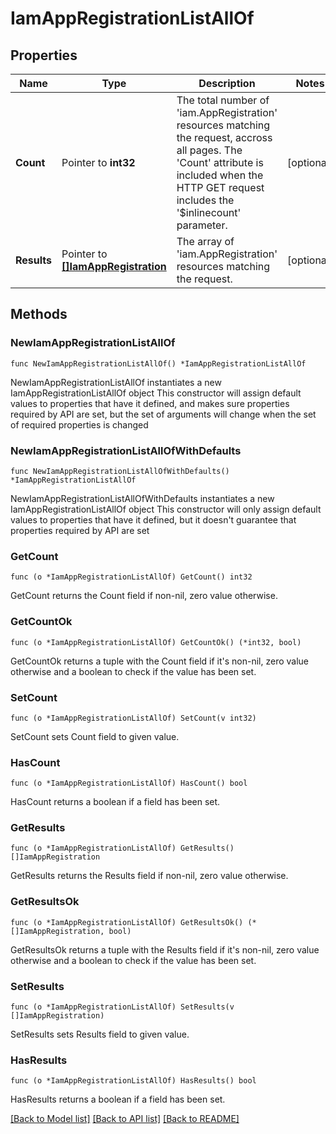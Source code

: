 # IamAppRegistrationListAllOf

## Properties

Name | Type | Description | Notes
------------ | ------------- | ------------- | -------------
**Count** | Pointer to **int32** | The total number of &#39;iam.AppRegistration&#39; resources matching the request, accross all pages. The &#39;Count&#39; attribute is included when the HTTP GET request includes the &#39;$inlinecount&#39; parameter. | [optional] 
**Results** | Pointer to [**[]IamAppRegistration**](iam.AppRegistration.md) | The array of &#39;iam.AppRegistration&#39; resources matching the request. | [optional] 

## Methods

### NewIamAppRegistrationListAllOf

`func NewIamAppRegistrationListAllOf() *IamAppRegistrationListAllOf`

NewIamAppRegistrationListAllOf instantiates a new IamAppRegistrationListAllOf object
This constructor will assign default values to properties that have it defined,
and makes sure properties required by API are set, but the set of arguments
will change when the set of required properties is changed

### NewIamAppRegistrationListAllOfWithDefaults

`func NewIamAppRegistrationListAllOfWithDefaults() *IamAppRegistrationListAllOf`

NewIamAppRegistrationListAllOfWithDefaults instantiates a new IamAppRegistrationListAllOf object
This constructor will only assign default values to properties that have it defined,
but it doesn't guarantee that properties required by API are set

### GetCount

`func (o *IamAppRegistrationListAllOf) GetCount() int32`

GetCount returns the Count field if non-nil, zero value otherwise.

### GetCountOk

`func (o *IamAppRegistrationListAllOf) GetCountOk() (*int32, bool)`

GetCountOk returns a tuple with the Count field if it's non-nil, zero value otherwise
and a boolean to check if the value has been set.

### SetCount

`func (o *IamAppRegistrationListAllOf) SetCount(v int32)`

SetCount sets Count field to given value.

### HasCount

`func (o *IamAppRegistrationListAllOf) HasCount() bool`

HasCount returns a boolean if a field has been set.

### GetResults

`func (o *IamAppRegistrationListAllOf) GetResults() []IamAppRegistration`

GetResults returns the Results field if non-nil, zero value otherwise.

### GetResultsOk

`func (o *IamAppRegistrationListAllOf) GetResultsOk() (*[]IamAppRegistration, bool)`

GetResultsOk returns a tuple with the Results field if it's non-nil, zero value otherwise
and a boolean to check if the value has been set.

### SetResults

`func (o *IamAppRegistrationListAllOf) SetResults(v []IamAppRegistration)`

SetResults sets Results field to given value.

### HasResults

`func (o *IamAppRegistrationListAllOf) HasResults() bool`

HasResults returns a boolean if a field has been set.


[[Back to Model list]](../README.md#documentation-for-models) [[Back to API list]](../README.md#documentation-for-api-endpoints) [[Back to README]](../README.md)


